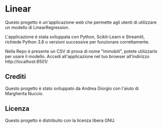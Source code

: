 # Linear

Questo progetto è un'applicazione web che permette agli utenti di utilizzare un modello di LinearRegression.

L'applicazione è stata sviluppata con Python, Scikit-Learn e Streamlit, richiede Python 3.8 o versioni successive per funzionare correttamente.

Nella Repo è presente un CSV di prova di nome "Immobili", potete utilizzarlo per usare il modello.
Accedi all'applicazione nel tuo browser all'indirizzo http://localhost:8501/

## Crediti

Questo progetto è stato sviluppato da Andrea Giorgio con l'aiuto di Margherita Nuccio.

## Licenza

Questo progetto è distribuito con la licenza libera GNU.

